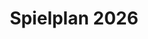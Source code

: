 ---
title: "Spielplan 2026"
year: 2026
layout: "spielplan_neu"
draft: false

concerts:
  - title: "Chaos und Paukenschlag"
    date: "2025-05-10"
    time: "19:00"
    artists: 
      - "Jihyun Cecilia Lee, Sopran"
      - "Alejandro Marco-Buhrmester, Bariton"
      - "Leitung: Michael Forster"
    program:
      - "J. Haydn: Einleitung zur 'Schöpfung', Arien und Duette der Klassik"
      - "J. Haydn: Sinfonie G-Dur Nr. 94 mit dem Paukenschlag"
    ticket_url: "https://www.muenchenticket.de/event/schaeftlarner-konzerte-2025-31548/428281/"
    
  - title: "Sternzeichen: Klarinette!"
    date: "2025-06-28"
    time: "19:00"
    artists:
      - "Harald Harrer, Klarinette"
      - "Andreas Schablas, Bassetthorn"
      - "Leitung: Michael Forster"
    program:
      - "J. Ch. Bach: Sinfonia in g-Moll, op. 6 Nr. 6"
      - "F. Mendelssohn Bartholdy: Zwei Konzertstücke für Klarinette, Bassetthorn und Orchester"
      - "F. Schubert: 3. Sinfonie D-Dur"
    ticket_url: "https://www.muenchenticket.de/event/schaeftlarner-konzerte-2025-31548/428359/"
    
  - title: "Blechsommerklänge"
    date: "2025-07-19"
    time: "19:00"
    artists:
      - "wes10brass, Blech aus dem Westen"
      - "Leitung: Michael Forster"
    program:
      - "Von GAbrieli bis JazZ"
      - "Ein vergnügter Streifzug durch die letzten Jahrhunderte"
    ticket_url: "https://www.muenchenticket.de/event/schaeftlarner-konzerte-2025-31548/428360/"
    
  - title: "HarfenZeitZeichen und Kuckuck"
    date: "2025-09-20"
    time: "19:00"
    artists:
      - "Gaël Gandino, Harfe"
      - "Leitung: Michael Forster"
    program:
      - "O. Respighi: 'Die Vögel'"
      - "K. D. von Dittersdorf: Harfenkonzert A-Dur"
      - "J. Haydn: Sinfonie D-Dur Nr.101, 'Die Uhr'"
    ticket_url: "https://www.muenchenticket.de/event/schaeftlarner-konzerte-2025-31548/428361/"
    
  - title: "Dreierlei vom Herbst: Pärts Trauer, Haydns Cello und Schuberts Drama"
    date: "2025-10-11"
    time: "19:00"
    artists:
      - "Emanuel Graf, Violoncello"
      - "Leitung: Michael Forster"
    program:
      - "A. Pärt: Cantus in Memoriam Benjamin Britten"
      - "J. Haydn: Konzert für Violoncello C-Dur, Hob VIIb:1"
      - "F. Schubert: Sinfonie in c-Moll Nr.4, 'Tragische'"
    ticket_url: "https://www.muenchenticket.de/event/schaeftlarner-konzerte-2025-31548/428362/"
---
